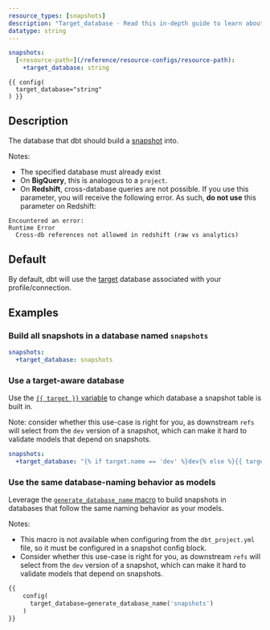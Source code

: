 ```yaml
---
resource_types: [snapshots]
description: "Target_database - Read this in-depth guide to learn about configurations in dbt."
datatype: string
---
```


<File name='dbt_project.yml'>

```yml
snapshots:
  [<resource-path>](/reference/resource-configs/resource-path):
    +target_database: string

```

</File>

<File name='snapshots/<filename>.sql'>

```jinja2
{{ config(
  target_database="string"
) }}

```

</File>

## Description
The database that dbt should build a [snapshot](/docs/build/snapshots) <Term id="table" /> into.

Notes:
- The specified database must already exist
- On **BigQuery**, this is analogous to a `project`.
- On **Redshift**, cross-database queries are not possible. If you use this parameter, you will receive the following error. As such, **do not use** this parameter on Redshift:
```
Encountered an error:
Runtime Error
  Cross-db references not allowed in redshift (raw vs analytics)
```


## Default
By default, dbt will use the [target](/reference/dbt-jinja-functions/target) database associated with your profile/connection.

## Examples
### Build all snapshots in a database named `snapshots`

<File name='dbt_project.yml'>

```yml
snapshots:
  +target_database: snapshots

```

</File>

### Use a target-aware database
Use the [`{{ target }}` variable](/reference/dbt-jinja-functions/target) to change which database a snapshot table is built in.

Note: consider whether this use-case is right for you, as downstream `refs` will select from the `dev` version of a snapshot, which can make it hard to validate models that depend on snapshots.

<File name='dbt_project.yml'>

```yml
snapshots:
  +target_database: "{% if target.name == 'dev' %}dev{% else %}{{ target.database }}{% endif %}"

```

</File>

### Use the same database-naming behavior as models

Leverage the [`generate_database_name` macro](/docs/build/custom-databases) to build snapshots in databases that follow the same naming behavior as your models.

Notes:
* This macro is not available when configuring from the `dbt_project.yml` file, so it must be configured in a snapshot config block.
* Consider whether this use-case is right for you, as downstream `refs` will select from the `dev` version of a snapshot, which can make it hard to validate models that depend on snapshots.

<File name='snapshots/orders_snaphot.sql'>

```sql
{{
    config(
      target_database=generate_database_name('snapshots')
    )
}}
```

</File>

